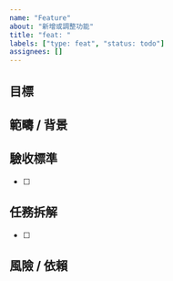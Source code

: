 ```yaml
---
name: "Feature"
about: "新增或調整功能"
title: "feat: "
labels: ["type: feat", "status: todo"]
assignees: []
---
```


## 目標
<!-- 一句話說清楚要完成什麼與為何需要 -->

## 範疇 / 背景
<!-- 關聯模組、討論連結、使用者情境 -->

## 驗收標準
- [ ] <!-- Given / When / Then -->

## 任務拆解
- [ ] <!-- 子任務 -->

## 風險 / 依賴
<!-- 依賴的 Issue/PR、潛在風險 -->
